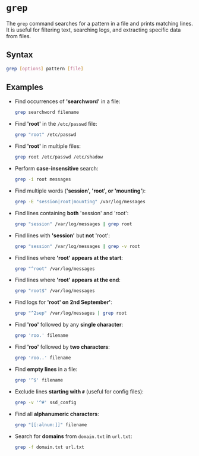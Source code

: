 # **`grep`**  
The `grep` command searches for a pattern in a file and prints matching lines. It is useful for filtering text, searching logs, and extracting specific data from files.  


## **Syntax**  
```bash
grep [options] pattern [file]
```


## **Examples**  

- Find occurrences of **'searchword'** in a file:  
  ```bash
  grep searchword filename
  ```

- Find **'root'** in the `/etc/passwd` file:  
  ```bash
  grep "root" /etc/passwd
  ```

- Find **'root'** in multiple files:  
  ```bash
  grep root /etc/passwd /etc/shadow
  ```

- Perform **case-insensitive** search:  
  ```bash
  grep -i root messages
  ```

- Find multiple words (**'session', 'root', or 'mounting'**):  
  ```bash
  grep -E "session|root|mounting" /var/log/messages
  ```

- Find lines containing **both** 'session' and 'root':  
  ```bash
  grep "session" /var/log/messages | grep root
  ```

- Find lines with **'session'** but **not** 'root':  
  ```bash
  grep "session" /var/log/messages | grep -v root
  ```

- Find lines where **'root' appears at the start**:  
  ```bash
  grep "^root" /var/log/messages
  ```

- Find lines where **'root' appears at the end**:  
  ```bash
  grep "root$" /var/log/messages
  ```

- Find logs for **'root' on 2nd September'**:  
  ```bash
  grep "^2sep" /var/log/messages | grep root
  ```

- Find **'roo'** followed by any **single character**:  
  ```bash
  grep 'roo.' filename
  ```

- Find **'roo'** followed by **two characters**:  
  ```bash
  grep 'roo..' filename
  ```

- Find **empty lines** in a file:  
  ```bash
  grep '^$' filename
  ```

- Exclude lines **starting with `#`** (useful for config files):  
  ```bash
  grep -v '^#' ssd_config
  ```

- Find all **alphanumeric characters**:  
  ```bash
  grep "[[:alnum:]]" filename
  ```

- Search for **domains** from `domain.txt` in `url.txt`:  
  ```bash
  grep -f domain.txt url.txt
  ```
